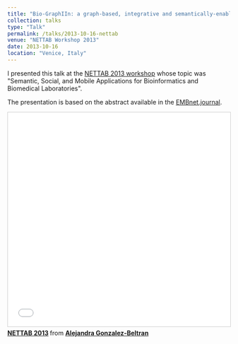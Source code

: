 ```yaml
---
title: "Bio-GraphIIn: a graph-based, integrative and semantically-enabled repository for life science experimental data"
collection: talks
type: "Talk"
permalink: /talks/2013-10-16-nettab
venue: "NETTAB Workshop 2013"
date: 2013-10-16
location: "Venice, Italy"
---
```


I presented this talk at the [NETTAB 2013 workshop](http://www.nettab.org/2013/) whose topic was "Semantic, Social, and Mobile Applications for Bioinformatics and Biomedical Laboratories". 

The presentation is based on the abstract available in the [EMBnet.journal](http://journal.embnet.org/index.php/embnetjournal/article/view/728/1000).


<iframe src="//www.slideshare.net/slideshow/embed_code/key/27kHKJ2JaM9qAz" width="595" height="485" frameborder="0" marginwidth="0" marginheight="0" scrolling="no" style="border:1px solid #CCC; border-width:1px; margin-bottom:5px; max-width: 100%;" allowfullscreen> </iframe> <div style="margin-bottom:5px"> <strong> <a href="//www.slideshare.net/agbeltran/nettab-2013" title="NETTAB 2013" target="_blank">NETTAB 2013</a> </strong> from <strong><a href="https://www.slideshare.net/agbeltran" target="_blank">Alejandra Gonzalez-Beltran</a></strong> </div>



